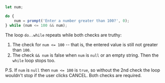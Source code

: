```js run demo
let num;

do {
    num = prompt('Enter a number greater than 100?', 0);
} while (num <= 100 && num);
```

The loop `do..while` repeats while both checks are truthy:

1. The check for `num <= 100` -- that is, the entered value is still not greater than `100`.
2. The check `&& num` is false when `num` is `null` or an empty string. Then the `while` loop stops too.

P.S. If `num` is `null` then `num <= 100` is `true`, so without the 2nd check the loop wouldn't stop if the user clicks CANCEL. Both checks are required.
